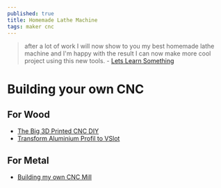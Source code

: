 ```yaml
---
published: true
title: Homemade Lathe Machine
tags: maker cnc
---
```

> after a lot of work I will now show to you my best homemade lathe machine and I'm happy with the result I can now make more cool project using this new tools.  - [Lets Learn Something](https://www.youtube.com/watch?v=a6a5HTsYCSY)

# Building your own CNC
## For Wood
- [The Big 3D Printed CNC DIY](https://www.youtube.com/watch?v=wIgIz47WK7Y)
- [Transform Aluminium Profil to VSlot](https://www.youtube.com/watch?v=wkgvIPiVL7M)

## For Metal
- [Building my own CNC Mill](https://www.youtube.com/watch?v=q0RE-h1VDIg)

